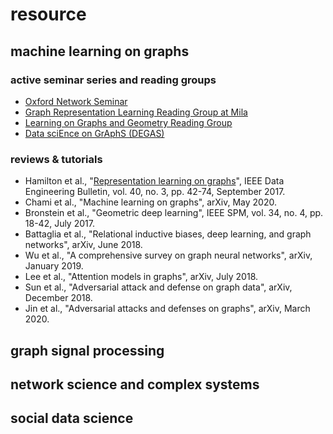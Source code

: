 # resource

## machine learning on graphs

### active seminar series and reading groups
+ [Oxford Network Seminar](https://www.maths.ox.ac.uk/events/list/3329)
+ [Graph Representation Learning Reading Group at Mila](https://grlmila.github.io/)
+ [Learning on Graphs and Geometry Reading Group](https://hannes-stark.com/logag-reading-group)
+ [Data sciEnce on GrAphS (DEGAS)](https://dsiseminar.github.io/)

### reviews & tutorials

+ Hamilton et al., "[Representation learning on graphs](http://sites.computer.org/debull/A17sept/issue1.htm)", IEEE Data Engineering Bulletin, vol. 40, no. 3, pp. 42-74, September 2017.
+ Chami et al., "Machine learning on graphs", arXiv, May 2020.
+ Bronstein et al., "Geometric deep learning", IEEE SPM, vol. 34, no. 4, pp. 18-42, July 2017.
+ Battaglia et al., "Relational inductive biases, deep learning, and graph networks", arXiv, June 2018.
+ Wu et al., "A comprehensive survey on graph neural networks", arXiv, January 2019.
+ Lee et al., "Attention models in graphs", arXiv, July 2018.
+ Sun et al., "Adversarial attack and defense on graph data", arXiv, December 2018.
+ Jin et al., "Adversarial attacks and defenses on graphs", arXiv, March 2020.



## graph signal processing

## network science and complex systems

## social data science
